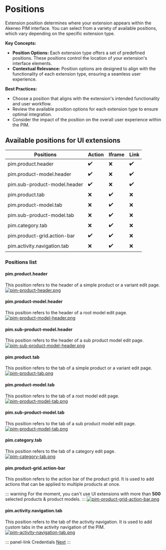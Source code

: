 # Positions

Extension position determines where your extension appears within the Akeneo PIM interface. You can select from a variety of available positions, which vary depending on the specific extension type.

**Key Concepts:**

* **Position Options:** Each extension type offers a set of predefined positions. These positions control the location of your extension's interface elements.
* **Contextual Relevance:** Position options are designed to align with the functionality of each extension type, ensuring a seamless user experience.

**Best Practices:**

* Choose a position that aligns with the extension's intended functionality and user workflow.
* Review the available position options for each extension type to ensure optimal integration.
* Consider the impact of the position on the overall user experience within the PIM.


## Available positions for UI extensions


| Positions                    | Action | Iframe | Link  |
|------------------------------|--------|--------|-------|
| pim.product.header           | ✔️     | ❌     | ✔️    |
| pim.product-model.header     | ✔️     | ❌     | ✔️    |
| pim.sub-product-model.header | ✔️     | ❌     | ✔️    |
| pim.product.tab              | ❌     | ✔️     | ❌    |
| pim.product-model.tab        | ❌     | ✔️     | ❌    |
| pim.sub-product-model.tab    | ❌     | ✔️     | ❌    |
| pim.category.tab             | ❌     | ✔️     | ❌    |
| pim.product-grid.action-bar  | ✔️     | ✔️     | ❌    |
| pim.activity.navigation.tab  | ❌     | ✔️     | ❌    |


### Positions list

#### pim.product.header
This position refers to the header of a simple product or a variant edit page.
[![pim-product-header.png](../img/extensions/ui-extensions/positions/pim-product-header.png)](../img/extensions/ui-extensions/positions/pim-product-header.png)

#### pim.product-model.header
This position refers to the header of a root model edit page.
[![pim-product-model-header.png](../img/extensions/ui-extensions/positions/pim-product-model-header.png)](../img/extensions/ui-extensions/positions/pim-product-model-header.png)

#### pim.sub-product-model.header
This position refers to the header of a sub product model edit page.
[![pim-sub-product-model-header.png](../img/extensions/ui-extensions/positions/pim-sub-product-model-header.png)](../img/extensions/ui-extensions/positions/pim-sub-product-model-header.png)

#### pim.product.tab
This position refers to the tab of a simple product or a variant edit page.
[![pim-product-tab.png](../img/extensions/ui-extensions/positions/pim-product-tab.png)](../img/extensions/ui-extensions/positions/pim-product-tab.png)

#### pim.product-model.tab
This position refers to the tab of a root model edit page.
[![pim-product-model-tab.png](../img/extensions/ui-extensions/positions/pim-product-model-tab.png)](../img/extensions/ui-extensions/positions/pim-product-model-tab.png)

#### pim.sub-product-model.tab
This position refers to the tab of a sub product model edit page.
[![pim-product-model-tab.png](../img/extensions/ui-extensions/positions/pim-product-model-tab.png)](../img/extensions/ui-extensions/positions/pim-product-model-tab.png)

#### pim.category.tab
This position refers to the tab of a category edit page.
[![pim-category-tab.png](../img/extensions/ui-extensions/positions/pim-category-tab.png)](../img/extensions/ui-extensions/positions/pim-category-tab.png)

#### pim.product-grid.action-bar
This position refers to the action bar of the product grid. It is used to add actions that can be applied to multiple products at once.

::: warning
For the moment, you can't use UI extensions with more than **500** selected products & product models.
:::
[![pim-product-grid-action-bar.png](../img/extensions/ui-extensions/positions/pim-product-grid-action-bar.png)](../img/extensions/ui-extensions/positions/pim-product-grid-action-bar.png)

#### pim.activity.navigation.tab
This position refers to the tab of the activity navigation. It is used to add custom tabs in the activity navigation of the PIM.
[![pim-activity-navigation-tab.png](../img/extensions/ui-extensions/positions/pim-activity-navigation-tab.png)](../img/extensions/ui-extensions/positions/pim-activity-navigation-tab.png)

::: panel-link Credentials [Next](/extensions/credentials.html)
:::
